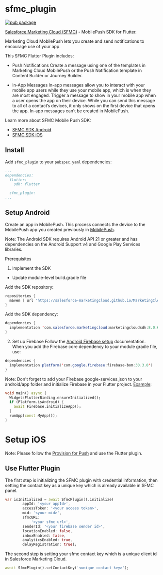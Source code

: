 # sfmc_plugin

[![pub package](https://img.shields.io/pub/v/sfmc_plugin.svg)](https://pub.dartlang.org/packages/sfmc_plugin)

[Salesforce Marketing Cloud (SFMC)](https://www.salesforce.com/) - MobilePush SDK for Flutter.

Marketing Cloud MobilePush lets you create and send notifications to encourage use of your app.

This SFMC Flutter Plugin includes:

* Push Notifications
Create a message using one of the templates in Marketing Cloud MobilePush or the Push Notification template in Content Builder or Journey Builder.

* In-App Messages
In-app messages allow you to interact with your mobile app users while they use your mobile app, which is when they are most engaged. Trigger a message to show in your mobile app when a user opens the app on their device. While you can send this message to all of a contact’s devices, it only shows on the first device that opens the app. In-app messages can’t be created in MobilePush.

Learn more about SFMC Mobile Push SDK: 
* [SFMC SDK Android](https://salesforce-marketingcloud.github.io/MarketingCloudSDK-Android/)
* [SFMC SDK iOS](https://salesforce-marketingcloud.github.io/MarketingCloudSDK-iOS/)

## Install

Add `sfmc_plugin` to your `pubspec.yaml` dependencies:
```yaml
...
dependencies:
  flutter:
    sdk: flutter

  sfmc_plugin:
...
```

## Setup Android 
Create an app in MobilePush. This process connects the device to the MobilePush app you created previously in [MobilePush](https://salesforce-marketingcloud.github.io/MarketingCloudSDK-Android/create-apps/create-apps-overview.html).

Note: The Android SDK requires Android API 21 or greater and has dependencies on the Android Support v4 and Google Play Services libraries.

Prerequisites

1. Implement the SDK

* Update module-level build.gradle file

Add the SDK repository:
```java
repositories {
  maven { url "https://salesforce-marketingcloud.github.io/MarketingCloudSDK-Android/repository" }
}
```

Add the SDK dependency:
```java
dependencies {
  implementation 'com.salesforce.marketingcloud:marketingcloudsdk:8.0.6'
}
```

2. Set up Firebase
Follow the [Android Firebase setup](https://firebase.google.com/docs/android/setup) documentation. When you add the Firebase core dependency to your module gradle file, use:
```java
dependencies {
  implementation platform('com.google.firebase:firebase-bom:30.3.0')
}
```

Note: Don't forget to add your Firebase google-services.json to your android/app folder and initialize Firebase in your Flutter project.
[Example](https://github.com/sefidgaran/salesforce-marketing-cloud/src/example):
```dart
void main() async {
  WidgetsFlutterBinding.ensureInitialized();
  if (Platform.isAndroid) {
    await Firebase.initializeApp();
  }
  runApp(const MyApp());
}
```

# Setup iOS 

Note: Please follow the [Provision for Push](https://salesforce-marketingcloud.github.io/MarketingCloudSDK-iOS/get-started/get-started-provision.html) and use the Flutter plugin.

## Use Flutter Plugin

The first step is initializing the SFMC plugin with credential information, then setting the contact key as a unique key which is already available in SFMC panel. 

```dart
var isInitialized = await SfmcPlugin().initialize(
        appId: '<your appId>',
        accessToken: '<your access token>',
        mid: '<your mid>',
        sfmcURL:
            '<your sfmc url>',
        senderId: '<your firebase sender id>',
        locationEnabled: false,
        inboxEnabled: false,
        analyticsEnabled: true,
        delayRegistration: true);
```

The second step is setting your sfmc contact key which is a unique client id in Salesforce Marketing Cloud.

```dart
await SfmcPlugin().setContactKey('<unique contact key>');
```
